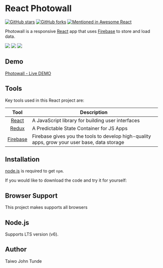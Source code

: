 # React Photowall
[![GitHub stars](https://img.shields.io/github/stars/Johntizy/Photowall.svg?style=flat-square)](https://github.com/Johntizy/Photowall/stargazers)
[![GitHub forks](https://img.shields.io/github/forks/Johntizy/Photowall.svg?style=flat-square)](https://github.com/Johntizy/Photowall/network)
[![Mentioned in Awesome React](https://awesome.re/mentioned-badge.svg)](https://github.com/enaqx/awesome-react)

Photowall is a responsive [React](http://facebook.github.io/react/index.html) app that uses [Firebase](https://firebase.google.com/) to store and load data.

![](https://github.com/Johntizy/Photowall/tree/master/src/demo2.PNG)
![](https://github.com/Johntizy/Photowall/tree/master/src/demo.PNG)
![](https://github.com/Johntizy/Photowall/tree/master/src/demo3.PNG)

## Demo
[Photowall - Live DEMO](https://myphotos005.herokuapp.com)

## Tools
Key tools used in this React project are:

| Tool             | Description   |
| :-------------:|--------------|
| [React](http://facebook.github.io/react/index.html) | A JavaScript library for building user interfaces |
| [Redux](https://redux.js.org) | A Predictable State Container for JS Apps |
| [Firebase](https://firebase.google.com/) | Firebase gives you the tools to develop high-quality apps, grow your user base, data storage |

## Installation
[node.js](http://nodejs.org/download/) is required to get ``npm``.

If you would like to download the code and try it for yourself:

## Browser Support
This project makes supports all browsers

## Node.js
Supports LTS version (v6).

## Author
Taiwo John Tunde
